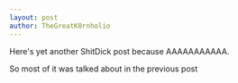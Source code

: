 ```yaml
---
layout: post
author: TheGreatK0rnholio
---
```


Here's yet another ShitDick post because AAAAAAAAAAA. 

So most of it was talked about in the previous post